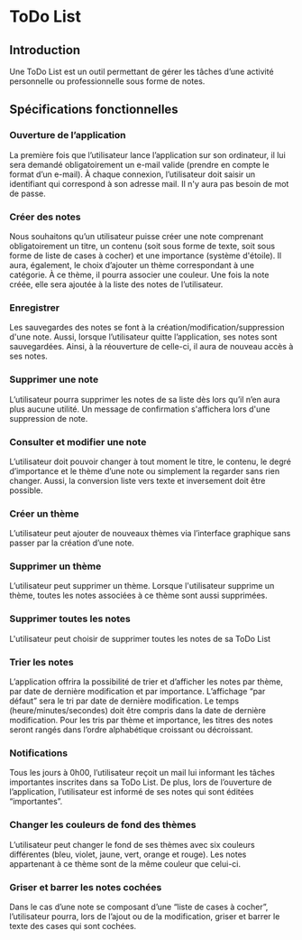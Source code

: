 # ToDo List
## Introduction
Une ToDo List est un outil permettant de gérer les tâches d’une activité personnelle ou professionnelle sous forme de notes. 
## Spécifications fonctionnelles


### Ouverture de l’application
La première fois que l’utilisateur lance l’application sur son ordinateur, il lui sera demandé obligatoirement un e-mail valide (prendre en compte le format d’un e-mail). 
À chaque connexion, l’utilisateur doit saisir un identifiant qui correspond à son adresse mail. Il n'y aura pas besoin de mot de passe.

### Créer des notes
Nous souhaitons qu’un utilisateur puisse créer une note comprenant obligatoirement un titre, un contenu (soit sous forme de texte, soit sous forme de liste de cases à cocher) et une importance (système d'étoile). Il aura, également, le choix d’ajouter un thème correspondant à une catégorie. À ce thème, il pourra associer une couleur.
Une fois la note créée, elle sera ajoutée à la liste des notes de l’utilisateur.

### Enregistrer
Les sauvegardes des notes se font à la création/modification/suppression d'une note.
Aussi, lorsque l’utilisateur quitte l’application, ses notes sont sauvegardées. Ainsi, à la réouverture de celle-ci, il aura de nouveau accès à ses notes.

### Supprimer une note
L’utilisateur pourra supprimer les notes de sa liste dès lors qu’il n’en aura plus aucune utilité. Un message de confirmation s'affichera lors d'une suppression de note.

### Consulter et modifier une note 
L’utilisateur doit pouvoir changer à tout moment le titre, le contenu, le degré d’importance et le thème d’une note ou simplement la regarder sans rien changer. Aussi, la conversion liste vers texte et inversement doit être possible.

### Créer un thème
L’utilisateur peut ajouter de nouveaux thèmes via l’interface graphique sans passer par la création d’une note.

### Supprimer un thème
L’utilisateur peut supprimer un thème. Lorsque l'utilisateur supprime un thème, toutes les notes associées à ce thème sont aussi supprimées.

### Supprimer toutes les notes
L'utilisateur peut choisir de supprimer toutes les notes de sa ToDo List

### Trier les notes
L’application offrira la possibilité de trier et d’afficher les notes par thème, par date de dernière modification et par importance. 
L’affichage “par défaut” sera le tri par date de dernière modification. Le temps (heure/minutes/secondes) doit être compris dans la date de dernière modification.
Pour les tris par thème et importance, les titres des notes seront rangés dans l’ordre alphabétique croissant ou décroissant.

### Notifications 
Tous les jours à 0h00, l’utilisateur reçoit un mail lui informant les tâches importantes inscrites dans sa ToDo List.
De plus, lors de l’ouverture de l’application, l’utilisateur est informé de ses notes qui sont éditées “importantes”.

### Changer les couleurs de fond des thèmes
L’utilisateur peut changer le fond de ses thèmes avec six couleurs différentes (bleu, violet, jaune, vert, orange et rouge).
Les notes appartenant à ce thème sont de la même couleur que celui-ci.

### Griser et barrer les notes cochées
Dans le cas d’une note se composant d’une “liste de cases à cocher”, l’utilisateur pourra, lors de l’ajout ou de la modification, griser et barrer le texte des cases qui sont cochées.
